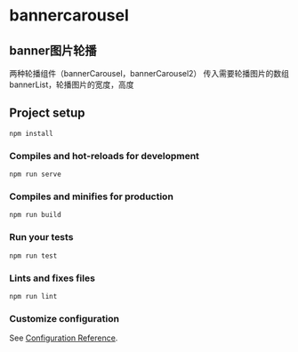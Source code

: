 # bannercarousel
## banner图片轮播
两种轮播组件（bannerCarousel，bannerCarousel2）
传入需要轮播图片的数组bannerList，轮播图片的宽度，高度
## Project setup
```
npm install
```

### Compiles and hot-reloads for development
```
npm run serve
```

### Compiles and minifies for production
```
npm run build
```

### Run your tests
```
npm run test
```

### Lints and fixes files
```
npm run lint
```

### Customize configuration
See [Configuration Reference](https://cli.vuejs.org/config/).
